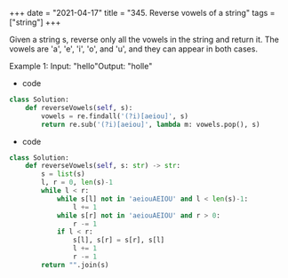 +++ 
date = "2021-04-17"
title = "345. Reverse vowels of a string"
tags = ["string"]
+++


Given a string s, reverse only all the vowels in the string and return it.
The vowels are 'a', 'e', 'i', 'o', and 'u', and they can appear in both cases.

Example 1:
Input: "hello"Output: "holle"

- code
```py
class Solution:
    def reverseVowels(self, s):
        vowels = re.findall('(?i)[aeiou]', s)
        return re.sub('(?i)[aeiou]', lambda m: vowels.pop(), s)

```
- code
```py
class Solution:
    def reverseVowels(self, s: str) -> str:
        s = list(s)
        l, r = 0, len(s)-1
        while l < r:
            while s[l] not in 'aeiouAEIOU' and l < len(s)-1:
                l += 1
            while s[r] not in 'aeiouAEIOU' and r > 0:
                r -= 1
            if l < r:
                s[l], s[r] = s[r], s[l]
                l += 1
                r -= 1
        return "".join(s)

```
